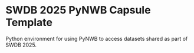 # SWDB 2025 PyNWB Capsule Template

Python environment for using PyNWB to access datasets shared as part of SWDB 2025.
